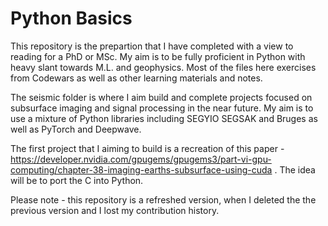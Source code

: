 # Python Basics 


This repository is the prepartion that I have completed with a view to reading for a PhD or MSc. My aim is to be fully proficient in Python with heavy slant towards M.L. and geophysics. Most of the files here exercises from Codewars as well as other learning materials and notes. 

The seismic folder is where I aim build and complete projects focused on subsurface imaging and signal processing in the near future. My aim is to use a mixture of Python libraries including SEGYIO SEGSAK and Bruges as well as PyTorch and Deepwave.  

The first project that I aiming to build is a recreation of this paper - https://developer.nvidia.com/gpugems/gpugems3/part-vi-gpu-computing/chapter-38-imaging-earths-subsurface-using-cuda . The idea will be to port the C into Python.

Please note - this repository is a refreshed version, when I deleted the the previous version and I lost my contribution history.   
